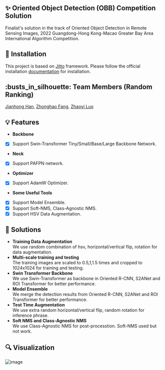## :sparkles: Oriented Object Detection (OBB) Competition Solution
Finalist's solution in the track of Oriented Object Detection in Remote Sensing Images, 2022 Guangdong-Hong Kong-Macao Greater Bay Area International Algorithm Competition.  
## :hammer: Installation
This project is based on [Jitto](https://github.com/Jittor/jittor) framework. Please follow the official installation [documentation](https://github.com/HsLOL/JDET/blob/master/JDET_README.md) for installation.
## :busts\_in\_silhouette: Team Members (Random Ranking)
[Jianhong Han](https://github.com/h751410234), [Zhonghao Fang](https://github.com/HsLOL), [Zhaoyi Luo](https://github.com/RogerkSen)  
## :bulb: Features
- **Backbone**  
- [x] Support Swin-Transformer Tiny/Small/Base/Large Backbone Network.
- **Neck**  
- [x] Support PAFPN network.
- **Optimizer**
- [x] Support AdamW Optimizer.
- **Some Useful Tools**  
- [x] Support Model Ensemble.
- [x] Support Soft-NMS, Class-Agnostic NMS.
- [x] Support HSV Data Augmentation.
## :pushpin: Solutions  
- **Training Data Augmentation**  
We use random combination of hsv, horizontal/vertical flip, rotation for data augmentation.  
- **Multi-scale training and testing**  
The training images are scaled to 0.5,1,1.5 times and cropped to 1024x1024 for training and testing.  
- **Swin Transformer Backbone**  
We use Swin-Transformer as backbone in Oriented R-CNN, S2ANet and ROI Transformer for better performance.  
- **Model Ensemble**  
We merge the detection results from Oriented R-CNN, S2ANet and ROI Transformer for better performance.
- **Test Time Augmentation**  
We use extra random horizontal/vertical flip, random rotation for inference phrase.  
- **Soft NMS and Class-Agnostic NMS**  
We use Class-Agnostic NMS for post-processtion. Soft-NMS used but not work.  
## :mag: Visualization  
![image](https://github.com/HsLOL/JDET/blob/master/visualization.jpg)
